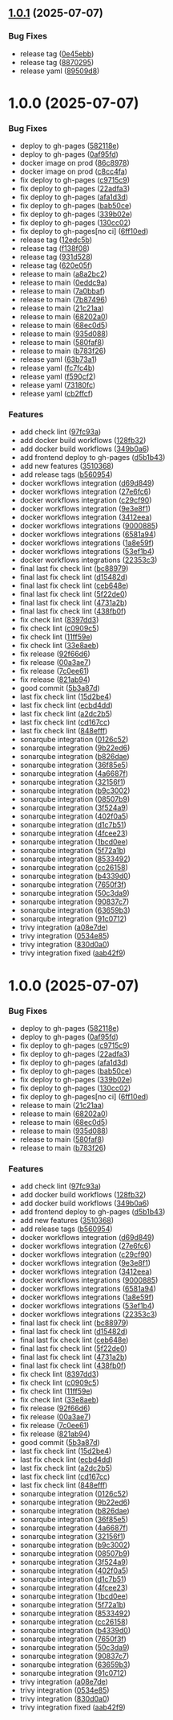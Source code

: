 ## [1.0.1](https://github.com/Sushil-kafle/Blogs-APP/compare/backend1-v1.0.0...backend1-v1.0.1) (2025-07-07)


### Bug Fixes

* release tag ([0e45ebb](https://github.com/Sushil-kafle/Blogs-APP/commit/0e45ebb391325a09e03712edbdf839b91b87415f))
* release tag ([8870295](https://github.com/Sushil-kafle/Blogs-APP/commit/88702959c89c98cc1bbd876899228473ee8e1a4d))
* release yaml ([89509d8](https://github.com/Sushil-kafle/Blogs-APP/commit/89509d8b0a29fb8002facfa690dc5a0f8df7c86f))

# 1.0.0 (2025-07-07)


### Bug Fixes

* deploy to gh-pages ([582118e](https://github.com/Sushil-kafle/Blogs-APP/commit/582118e3c1d4485977d3c7de06afdcc5bcc5b508))
* deploy to gh-pages ([0af95fd](https://github.com/Sushil-kafle/Blogs-APP/commit/0af95fd48bbf3acb2cab30f0465fe57770b23c61))
* docker image on prod ([86c8978](https://github.com/Sushil-kafle/Blogs-APP/commit/86c8978428e8730037073f3bedf707cc6f624f74))
* docker image on prod ([c8cc4fa](https://github.com/Sushil-kafle/Blogs-APP/commit/c8cc4faf88b52c2ee03b09cd6982e279540b8e1c))
* fix deploy to gh-pages ([c9715c9](https://github.com/Sushil-kafle/Blogs-APP/commit/c9715c90b2d89246c7b946571a356ecfa3f0f803))
* fix deploy to gh-pages ([22adfa3](https://github.com/Sushil-kafle/Blogs-APP/commit/22adfa37aa3eeefeb46cf653579265ddb84b954b))
* fix deploy to gh-pages ([afa1d3d](https://github.com/Sushil-kafle/Blogs-APP/commit/afa1d3d129ce0cca3db5cd8f96ec74b13fbe6755))
* fix deploy to gh-pages ([bab50ce](https://github.com/Sushil-kafle/Blogs-APP/commit/bab50ce7b688e5e81b792f12c6c3c837fcae6d99))
* fix deploy to gh-pages ([339b02e](https://github.com/Sushil-kafle/Blogs-APP/commit/339b02e0199ab8eb09e97f4a09a1942e09406787))
* fix deploy to gh-pages ([130cc02](https://github.com/Sushil-kafle/Blogs-APP/commit/130cc0299e7fcc9f8e51a3bd01ffbf5f1e4eedb5))
* fix deploy to gh-pages[no ci] ([6ff10ed](https://github.com/Sushil-kafle/Blogs-APP/commit/6ff10ed63aa833f0d5b04a2b1c69de20d9af2c5f))
* release tag ([12edc5b](https://github.com/Sushil-kafle/Blogs-APP/commit/12edc5b8a233e8091df51ea0db373dd700441d37))
* release tag ([f138f08](https://github.com/Sushil-kafle/Blogs-APP/commit/f138f08d4028d37774ca553d2ed99d5d2d7f12f8))
* release tag ([931d528](https://github.com/Sushil-kafle/Blogs-APP/commit/931d528a0356b75edff186beba561e93234d1547))
* release tag ([620e05f](https://github.com/Sushil-kafle/Blogs-APP/commit/620e05f6418918b99af8a846dab3c1f905215cb2))
* release to main ([a8a2bc2](https://github.com/Sushil-kafle/Blogs-APP/commit/a8a2bc2943d9aa176635ec9c53d4ac68549ba330))
* release to main ([0eddc9a](https://github.com/Sushil-kafle/Blogs-APP/commit/0eddc9ab20348ac2ab487c5b77409067c73a65e3))
* release to main ([7a0bbaf](https://github.com/Sushil-kafle/Blogs-APP/commit/7a0bbafc0712ffdd372373ce8ce49a9732f84f4d))
* release to main ([7b87496](https://github.com/Sushil-kafle/Blogs-APP/commit/7b87496fc7ed579c3d2844e3283f40cac2dd0f62))
* release to main ([21c21aa](https://github.com/Sushil-kafle/Blogs-APP/commit/21c21aa3000f79c4dc151f4bf53e6dc3d08d68d6))
* release to main ([68202a0](https://github.com/Sushil-kafle/Blogs-APP/commit/68202a06bf28f1318ce0a9bb425690f2e80eb65d))
* release to main ([68ec0d5](https://github.com/Sushil-kafle/Blogs-APP/commit/68ec0d5c81a78208968863fdd8b732a5c57ffaf4))
* release to main ([935d088](https://github.com/Sushil-kafle/Blogs-APP/commit/935d08829b132e241e4ad409cf3c2573d47382b7))
* release to main ([580faf8](https://github.com/Sushil-kafle/Blogs-APP/commit/580faf8f2f772ba8c62d32a35f9cf611e8e92aa7))
* release to main ([b783f26](https://github.com/Sushil-kafle/Blogs-APP/commit/b783f269eda0a0dd346035bf0384d252d8bf895f))
* release yaml ([63b73a1](https://github.com/Sushil-kafle/Blogs-APP/commit/63b73a1d9093d1d222662b79d0a13779230534b7))
* release yaml ([fc7fc4b](https://github.com/Sushil-kafle/Blogs-APP/commit/fc7fc4bfa7484792b822baa6b34d179725ec5737))
* release yaml ([f590cf2](https://github.com/Sushil-kafle/Blogs-APP/commit/f590cf2fbe68a467d86fa3fbf95e6ce543993700))
* release yaml ([73180fc](https://github.com/Sushil-kafle/Blogs-APP/commit/73180fc850f389f5eaeea0064da1b3c354866d4b))
* release yaml ([cb2ffcf](https://github.com/Sushil-kafle/Blogs-APP/commit/cb2ffcf898fc34fcc5d4c3cdba1a6f723ae844cd))


### Features

* add check lint ([97fc93a](https://github.com/Sushil-kafle/Blogs-APP/commit/97fc93a0f9fd6dbe2c0df28cf4e05819f9618f46))
* add docker build workflows ([128fb32](https://github.com/Sushil-kafle/Blogs-APP/commit/128fb32db1ac752a16452580dcb6a5dbe4e3d00a))
* add docker build workflows ([349b0a6](https://github.com/Sushil-kafle/Blogs-APP/commit/349b0a61edccfa63c2994a06e99c6ad4a43b9797))
* add frontend deploy to gh-pages ([d5b1b43](https://github.com/Sushil-kafle/Blogs-APP/commit/d5b1b4333a573b9c4ace8f17d38b9a517f52da11))
* add new features ([3510368](https://github.com/Sushil-kafle/Blogs-APP/commit/35103682bf5a9ed116bb467d655bc994145a464b))
* add release tags ([b560954](https://github.com/Sushil-kafle/Blogs-APP/commit/b5609546071b87117854827532764ca7a86fce73))
* docker workflows integration ([d69d849](https://github.com/Sushil-kafle/Blogs-APP/commit/d69d8497a6d34020a1da470d5e012876faadd2a0))
* docker workflows integration ([27e6fc6](https://github.com/Sushil-kafle/Blogs-APP/commit/27e6fc663b081b866804a0057d2ea728132f9207))
* docker workflows integration ([c29cf90](https://github.com/Sushil-kafle/Blogs-APP/commit/c29cf90ace0892c691d0f95a88e0fa90250a1848))
* docker workflows integration ([9e3e8f1](https://github.com/Sushil-kafle/Blogs-APP/commit/9e3e8f1c9bb30bb960bd7dbe886991d1e9a5849e))
* docker workflows integration ([3412eea](https://github.com/Sushil-kafle/Blogs-APP/commit/3412eea9308edb165ece9eb5441cae341e980664))
* docker workflows integrations ([9000885](https://github.com/Sushil-kafle/Blogs-APP/commit/90008851d18c0074afa17bd6ac53a6033f1cb4c3))
* docker workflows integrations ([6581a94](https://github.com/Sushil-kafle/Blogs-APP/commit/6581a94c713d53883e62ad7745265b16a4fdc64a))
* docker workflows integrations ([1a8e59f](https://github.com/Sushil-kafle/Blogs-APP/commit/1a8e59f36ce59e13458cc6ea2025792b445949c1))
* docker workflows integrations ([53ef1b4](https://github.com/Sushil-kafle/Blogs-APP/commit/53ef1b48c4c245f72a71d7eda2c0ca826ca40f73))
* docker workflows integrations ([22353c3](https://github.com/Sushil-kafle/Blogs-APP/commit/22353c3407868ed89923e20fadc20486566e727e))
* final last fix check lint ([bc88979](https://github.com/Sushil-kafle/Blogs-APP/commit/bc88979f326687fdaac789517f6a892ab4adeb40))
* final last fix check lint ([d15482d](https://github.com/Sushil-kafle/Blogs-APP/commit/d15482d692329acf8382694fac086d770adb34f8))
* final last fix check lint ([ceb648e](https://github.com/Sushil-kafle/Blogs-APP/commit/ceb648e0f17f7237111da5b777eedb8cc3ca5066))
* final last fix check lint ([5f22de0](https://github.com/Sushil-kafle/Blogs-APP/commit/5f22de0ac751535e987d5eb08255600c2d38ec59))
* final last fix check lint ([4731a2b](https://github.com/Sushil-kafle/Blogs-APP/commit/4731a2b5dbcd7e1c8d918a00ca8b781e2765d5df))
* final last fix check lint ([438fb0f](https://github.com/Sushil-kafle/Blogs-APP/commit/438fb0f2f2f1ee5d5ae8ce89ca32e9093cdf70ef))
* fix check lint ([8397dd3](https://github.com/Sushil-kafle/Blogs-APP/commit/8397dd3faa5262af034c8cda35fa9b2dea09b747))
* fix check lint ([c0909c5](https://github.com/Sushil-kafle/Blogs-APP/commit/c0909c5302cc8bba6130a09be6f8339ac499bc11))
* fix check lint ([11ff59e](https://github.com/Sushil-kafle/Blogs-APP/commit/11ff59ed967c32bb26bb27379ebc74d49016029e))
* fix check lint ([33e8aeb](https://github.com/Sushil-kafle/Blogs-APP/commit/33e8aeb9af2eee81b3d9a26d797bc86fa1bd39ca))
* fix release ([92f66d6](https://github.com/Sushil-kafle/Blogs-APP/commit/92f66d64a5f25db6e48979f474631ab7849827ec))
* fix release ([00a3ae7](https://github.com/Sushil-kafle/Blogs-APP/commit/00a3ae7a3365d53a6ef8ecf336d8452b02b835e5))
* fix release ([7c0ee61](https://github.com/Sushil-kafle/Blogs-APP/commit/7c0ee6144255312a185eaff61fa979ff35ae8de5))
* fix release ([821ab94](https://github.com/Sushil-kafle/Blogs-APP/commit/821ab942eb8e7a27b7e6bdeff1f3a14bcc801003))
* good commit ([5b3a87d](https://github.com/Sushil-kafle/Blogs-APP/commit/5b3a87da0d09a97f08f338ac2d12404adbeb4be1))
* last fix check lint ([15d2be4](https://github.com/Sushil-kafle/Blogs-APP/commit/15d2be4bf5b476cb61216f45febdd0ec40a94e62))
* last fix check lint ([ecbd4dd](https://github.com/Sushil-kafle/Blogs-APP/commit/ecbd4dd7fb7fdec52ce14477438f6a9a3ae43017))
* last fix check lint ([a2dc2b5](https://github.com/Sushil-kafle/Blogs-APP/commit/a2dc2b527522ff3a0b255098045829ed5881b13b))
* last fix check lint ([cd167cc](https://github.com/Sushil-kafle/Blogs-APP/commit/cd167cc5fb9a5c075cdad7e15289bc0f1608a3eb))
* last fix check lint ([848efff](https://github.com/Sushil-kafle/Blogs-APP/commit/848efffe1f7a060e48eac333128b3b8dd7ecec92))
* sonarqube integration ([0126c52](https://github.com/Sushil-kafle/Blogs-APP/commit/0126c52d917aa24300da37fcd4f524eb6fc939cc))
* sonarqube integration ([9b22ed6](https://github.com/Sushil-kafle/Blogs-APP/commit/9b22ed617e53a9142aba92fdb8e9def192bdcf3c))
* sonarqube integration ([b826dae](https://github.com/Sushil-kafle/Blogs-APP/commit/b826dae068cef979ae1f08e0fb1324f666ffd7f5))
* sonarqube integration ([36f85e5](https://github.com/Sushil-kafle/Blogs-APP/commit/36f85e5333f14b2401f024636ca589e6f7cd7ff1))
* sonarqube integration ([4a6687f](https://github.com/Sushil-kafle/Blogs-APP/commit/4a6687f6b2cb1b3f937a1b254962882e03215e50))
* sonarqube integration ([32156f1](https://github.com/Sushil-kafle/Blogs-APP/commit/32156f1b1132767d8821bb32235ae8f24010035b))
* sonarqube integration ([b9c3002](https://github.com/Sushil-kafle/Blogs-APP/commit/b9c30020534bcc63536161959774e066746943ec))
* sonarqube integration ([08507b9](https://github.com/Sushil-kafle/Blogs-APP/commit/08507b999b46afc6948977e6b11573c0e337a1be))
* sonarqube integration ([3f524a9](https://github.com/Sushil-kafle/Blogs-APP/commit/3f524a98fccef743b95ac8be5f38befc7e648461))
* sonarqube integration ([402f0a5](https://github.com/Sushil-kafle/Blogs-APP/commit/402f0a589b95dd71eac54fcb6e0ed6a0354258cf))
* sonarqube integration ([d1c7b51](https://github.com/Sushil-kafle/Blogs-APP/commit/d1c7b5118d15e68f40042190f00a80e44dfc9e50))
* sonarqube integration ([4fcee23](https://github.com/Sushil-kafle/Blogs-APP/commit/4fcee236ddde0af5ef9da3c77a8af32ad2e3f7a7))
* sonarqube integration ([1bcd0ee](https://github.com/Sushil-kafle/Blogs-APP/commit/1bcd0eeced391bf14fd13bae099e085e684acb0c))
* sonarqube integration ([5f72a1b](https://github.com/Sushil-kafle/Blogs-APP/commit/5f72a1b24fb00d8524fbae8134b02e5aa2e51934))
* sonarqube integration ([8533492](https://github.com/Sushil-kafle/Blogs-APP/commit/8533492a68a706a046312688bcb4d4129a256f08))
* sonarqube integration ([cc26158](https://github.com/Sushil-kafle/Blogs-APP/commit/cc26158ff35f9d48da65962f5acfee88c2e02823))
* sonarqube integration ([b4339d0](https://github.com/Sushil-kafle/Blogs-APP/commit/b4339d0b2a22f54d5e698ebdec785a027f045060))
* sonarqube integration ([7650f3f](https://github.com/Sushil-kafle/Blogs-APP/commit/7650f3fb6af433447b3c931f2d38a8220d78941f))
* sonarqube integration ([50c3da9](https://github.com/Sushil-kafle/Blogs-APP/commit/50c3da9feb3f798b3c9d69963c1906712de97a65))
* sonarqube integration ([90837c7](https://github.com/Sushil-kafle/Blogs-APP/commit/90837c7114c96f331639b0869ef6bcb991860fff))
* sonarqube integration ([63659b3](https://github.com/Sushil-kafle/Blogs-APP/commit/63659b3a110d7f74c1fb792656a9f2429337dc95))
* sonarqube integration ([91c0712](https://github.com/Sushil-kafle/Blogs-APP/commit/91c07128f6be710a4d998fdb9f33f3cdb53b710d))
* trivy integration ([a08e7de](https://github.com/Sushil-kafle/Blogs-APP/commit/a08e7de40c8bcf913e6a4a7544398b7fa920eec8))
* trivy integration ([0534e85](https://github.com/Sushil-kafle/Blogs-APP/commit/0534e85a5914cd4ff945a427ca62c105aed24b61))
* trivy integration ([830d0a0](https://github.com/Sushil-kafle/Blogs-APP/commit/830d0a030ea6faf0f4b8960f61a550c1da7e59f7))
* trivy integration fixed ([aab42f9](https://github.com/Sushil-kafle/Blogs-APP/commit/aab42f924de76695fb6603608faecbabec36dc1b))

# 1.0.0 (2025-07-07)


### Bug Fixes

* deploy to gh-pages ([582118e](https://github.com/Sushil-kafle/Blogs-APP/commit/582118e3c1d4485977d3c7de06afdcc5bcc5b508))
* deploy to gh-pages ([0af95fd](https://github.com/Sushil-kafle/Blogs-APP/commit/0af95fd48bbf3acb2cab30f0465fe57770b23c61))
* fix deploy to gh-pages ([c9715c9](https://github.com/Sushil-kafle/Blogs-APP/commit/c9715c90b2d89246c7b946571a356ecfa3f0f803))
* fix deploy to gh-pages ([22adfa3](https://github.com/Sushil-kafle/Blogs-APP/commit/22adfa37aa3eeefeb46cf653579265ddb84b954b))
* fix deploy to gh-pages ([afa1d3d](https://github.com/Sushil-kafle/Blogs-APP/commit/afa1d3d129ce0cca3db5cd8f96ec74b13fbe6755))
* fix deploy to gh-pages ([bab50ce](https://github.com/Sushil-kafle/Blogs-APP/commit/bab50ce7b688e5e81b792f12c6c3c837fcae6d99))
* fix deploy to gh-pages ([339b02e](https://github.com/Sushil-kafle/Blogs-APP/commit/339b02e0199ab8eb09e97f4a09a1942e09406787))
* fix deploy to gh-pages ([130cc02](https://github.com/Sushil-kafle/Blogs-APP/commit/130cc0299e7fcc9f8e51a3bd01ffbf5f1e4eedb5))
* fix deploy to gh-pages[no ci] ([6ff10ed](https://github.com/Sushil-kafle/Blogs-APP/commit/6ff10ed63aa833f0d5b04a2b1c69de20d9af2c5f))
* release to main ([21c21aa](https://github.com/Sushil-kafle/Blogs-APP/commit/21c21aa3000f79c4dc151f4bf53e6dc3d08d68d6))
* release to main ([68202a0](https://github.com/Sushil-kafle/Blogs-APP/commit/68202a06bf28f1318ce0a9bb425690f2e80eb65d))
* release to main ([68ec0d5](https://github.com/Sushil-kafle/Blogs-APP/commit/68ec0d5c81a78208968863fdd8b732a5c57ffaf4))
* release to main ([935d088](https://github.com/Sushil-kafle/Blogs-APP/commit/935d08829b132e241e4ad409cf3c2573d47382b7))
* release to main ([580faf8](https://github.com/Sushil-kafle/Blogs-APP/commit/580faf8f2f772ba8c62d32a35f9cf611e8e92aa7))
* release to main ([b783f26](https://github.com/Sushil-kafle/Blogs-APP/commit/b783f269eda0a0dd346035bf0384d252d8bf895f))


### Features

* add check lint ([97fc93a](https://github.com/Sushil-kafle/Blogs-APP/commit/97fc93a0f9fd6dbe2c0df28cf4e05819f9618f46))
* add docker build workflows ([128fb32](https://github.com/Sushil-kafle/Blogs-APP/commit/128fb32db1ac752a16452580dcb6a5dbe4e3d00a))
* add docker build workflows ([349b0a6](https://github.com/Sushil-kafle/Blogs-APP/commit/349b0a61edccfa63c2994a06e99c6ad4a43b9797))
* add frontend deploy to gh-pages ([d5b1b43](https://github.com/Sushil-kafle/Blogs-APP/commit/d5b1b4333a573b9c4ace8f17d38b9a517f52da11))
* add new features ([3510368](https://github.com/Sushil-kafle/Blogs-APP/commit/35103682bf5a9ed116bb467d655bc994145a464b))
* add release tags ([b560954](https://github.com/Sushil-kafle/Blogs-APP/commit/b5609546071b87117854827532764ca7a86fce73))
* docker workflows integration ([d69d849](https://github.com/Sushil-kafle/Blogs-APP/commit/d69d8497a6d34020a1da470d5e012876faadd2a0))
* docker workflows integration ([27e6fc6](https://github.com/Sushil-kafle/Blogs-APP/commit/27e6fc663b081b866804a0057d2ea728132f9207))
* docker workflows integration ([c29cf90](https://github.com/Sushil-kafle/Blogs-APP/commit/c29cf90ace0892c691d0f95a88e0fa90250a1848))
* docker workflows integration ([9e3e8f1](https://github.com/Sushil-kafle/Blogs-APP/commit/9e3e8f1c9bb30bb960bd7dbe886991d1e9a5849e))
* docker workflows integration ([3412eea](https://github.com/Sushil-kafle/Blogs-APP/commit/3412eea9308edb165ece9eb5441cae341e980664))
* docker workflows integrations ([9000885](https://github.com/Sushil-kafle/Blogs-APP/commit/90008851d18c0074afa17bd6ac53a6033f1cb4c3))
* docker workflows integrations ([6581a94](https://github.com/Sushil-kafle/Blogs-APP/commit/6581a94c713d53883e62ad7745265b16a4fdc64a))
* docker workflows integrations ([1a8e59f](https://github.com/Sushil-kafle/Blogs-APP/commit/1a8e59f36ce59e13458cc6ea2025792b445949c1))
* docker workflows integrations ([53ef1b4](https://github.com/Sushil-kafle/Blogs-APP/commit/53ef1b48c4c245f72a71d7eda2c0ca826ca40f73))
* docker workflows integrations ([22353c3](https://github.com/Sushil-kafle/Blogs-APP/commit/22353c3407868ed89923e20fadc20486566e727e))
* final last fix check lint ([bc88979](https://github.com/Sushil-kafle/Blogs-APP/commit/bc88979f326687fdaac789517f6a892ab4adeb40))
* final last fix check lint ([d15482d](https://github.com/Sushil-kafle/Blogs-APP/commit/d15482d692329acf8382694fac086d770adb34f8))
* final last fix check lint ([ceb648e](https://github.com/Sushil-kafle/Blogs-APP/commit/ceb648e0f17f7237111da5b777eedb8cc3ca5066))
* final last fix check lint ([5f22de0](https://github.com/Sushil-kafle/Blogs-APP/commit/5f22de0ac751535e987d5eb08255600c2d38ec59))
* final last fix check lint ([4731a2b](https://github.com/Sushil-kafle/Blogs-APP/commit/4731a2b5dbcd7e1c8d918a00ca8b781e2765d5df))
* final last fix check lint ([438fb0f](https://github.com/Sushil-kafle/Blogs-APP/commit/438fb0f2f2f1ee5d5ae8ce89ca32e9093cdf70ef))
* fix check lint ([8397dd3](https://github.com/Sushil-kafle/Blogs-APP/commit/8397dd3faa5262af034c8cda35fa9b2dea09b747))
* fix check lint ([c0909c5](https://github.com/Sushil-kafle/Blogs-APP/commit/c0909c5302cc8bba6130a09be6f8339ac499bc11))
* fix check lint ([11ff59e](https://github.com/Sushil-kafle/Blogs-APP/commit/11ff59ed967c32bb26bb27379ebc74d49016029e))
* fix check lint ([33e8aeb](https://github.com/Sushil-kafle/Blogs-APP/commit/33e8aeb9af2eee81b3d9a26d797bc86fa1bd39ca))
* fix release ([92f66d6](https://github.com/Sushil-kafle/Blogs-APP/commit/92f66d64a5f25db6e48979f474631ab7849827ec))
* fix release ([00a3ae7](https://github.com/Sushil-kafle/Blogs-APP/commit/00a3ae7a3365d53a6ef8ecf336d8452b02b835e5))
* fix release ([7c0ee61](https://github.com/Sushil-kafle/Blogs-APP/commit/7c0ee6144255312a185eaff61fa979ff35ae8de5))
* fix release ([821ab94](https://github.com/Sushil-kafle/Blogs-APP/commit/821ab942eb8e7a27b7e6bdeff1f3a14bcc801003))
* good commit ([5b3a87d](https://github.com/Sushil-kafle/Blogs-APP/commit/5b3a87da0d09a97f08f338ac2d12404adbeb4be1))
* last fix check lint ([15d2be4](https://github.com/Sushil-kafle/Blogs-APP/commit/15d2be4bf5b476cb61216f45febdd0ec40a94e62))
* last fix check lint ([ecbd4dd](https://github.com/Sushil-kafle/Blogs-APP/commit/ecbd4dd7fb7fdec52ce14477438f6a9a3ae43017))
* last fix check lint ([a2dc2b5](https://github.com/Sushil-kafle/Blogs-APP/commit/a2dc2b527522ff3a0b255098045829ed5881b13b))
* last fix check lint ([cd167cc](https://github.com/Sushil-kafle/Blogs-APP/commit/cd167cc5fb9a5c075cdad7e15289bc0f1608a3eb))
* last fix check lint ([848efff](https://github.com/Sushil-kafle/Blogs-APP/commit/848efffe1f7a060e48eac333128b3b8dd7ecec92))
* sonarqube integration ([0126c52](https://github.com/Sushil-kafle/Blogs-APP/commit/0126c52d917aa24300da37fcd4f524eb6fc939cc))
* sonarqube integration ([9b22ed6](https://github.com/Sushil-kafle/Blogs-APP/commit/9b22ed617e53a9142aba92fdb8e9def192bdcf3c))
* sonarqube integration ([b826dae](https://github.com/Sushil-kafle/Blogs-APP/commit/b826dae068cef979ae1f08e0fb1324f666ffd7f5))
* sonarqube integration ([36f85e5](https://github.com/Sushil-kafle/Blogs-APP/commit/36f85e5333f14b2401f024636ca589e6f7cd7ff1))
* sonarqube integration ([4a6687f](https://github.com/Sushil-kafle/Blogs-APP/commit/4a6687f6b2cb1b3f937a1b254962882e03215e50))
* sonarqube integration ([32156f1](https://github.com/Sushil-kafle/Blogs-APP/commit/32156f1b1132767d8821bb32235ae8f24010035b))
* sonarqube integration ([b9c3002](https://github.com/Sushil-kafle/Blogs-APP/commit/b9c30020534bcc63536161959774e066746943ec))
* sonarqube integration ([08507b9](https://github.com/Sushil-kafle/Blogs-APP/commit/08507b999b46afc6948977e6b11573c0e337a1be))
* sonarqube integration ([3f524a9](https://github.com/Sushil-kafle/Blogs-APP/commit/3f524a98fccef743b95ac8be5f38befc7e648461))
* sonarqube integration ([402f0a5](https://github.com/Sushil-kafle/Blogs-APP/commit/402f0a589b95dd71eac54fcb6e0ed6a0354258cf))
* sonarqube integration ([d1c7b51](https://github.com/Sushil-kafle/Blogs-APP/commit/d1c7b5118d15e68f40042190f00a80e44dfc9e50))
* sonarqube integration ([4fcee23](https://github.com/Sushil-kafle/Blogs-APP/commit/4fcee236ddde0af5ef9da3c77a8af32ad2e3f7a7))
* sonarqube integration ([1bcd0ee](https://github.com/Sushil-kafle/Blogs-APP/commit/1bcd0eeced391bf14fd13bae099e085e684acb0c))
* sonarqube integration ([5f72a1b](https://github.com/Sushil-kafle/Blogs-APP/commit/5f72a1b24fb00d8524fbae8134b02e5aa2e51934))
* sonarqube integration ([8533492](https://github.com/Sushil-kafle/Blogs-APP/commit/8533492a68a706a046312688bcb4d4129a256f08))
* sonarqube integration ([cc26158](https://github.com/Sushil-kafle/Blogs-APP/commit/cc26158ff35f9d48da65962f5acfee88c2e02823))
* sonarqube integration ([b4339d0](https://github.com/Sushil-kafle/Blogs-APP/commit/b4339d0b2a22f54d5e698ebdec785a027f045060))
* sonarqube integration ([7650f3f](https://github.com/Sushil-kafle/Blogs-APP/commit/7650f3fb6af433447b3c931f2d38a8220d78941f))
* sonarqube integration ([50c3da9](https://github.com/Sushil-kafle/Blogs-APP/commit/50c3da9feb3f798b3c9d69963c1906712de97a65))
* sonarqube integration ([90837c7](https://github.com/Sushil-kafle/Blogs-APP/commit/90837c7114c96f331639b0869ef6bcb991860fff))
* sonarqube integration ([63659b3](https://github.com/Sushil-kafle/Blogs-APP/commit/63659b3a110d7f74c1fb792656a9f2429337dc95))
* sonarqube integration ([91c0712](https://github.com/Sushil-kafle/Blogs-APP/commit/91c07128f6be710a4d998fdb9f33f3cdb53b710d))
* trivy integration ([a08e7de](https://github.com/Sushil-kafle/Blogs-APP/commit/a08e7de40c8bcf913e6a4a7544398b7fa920eec8))
* trivy integration ([0534e85](https://github.com/Sushil-kafle/Blogs-APP/commit/0534e85a5914cd4ff945a427ca62c105aed24b61))
* trivy integration ([830d0a0](https://github.com/Sushil-kafle/Blogs-APP/commit/830d0a030ea6faf0f4b8960f61a550c1da7e59f7))
* trivy integration fixed ([aab42f9](https://github.com/Sushil-kafle/Blogs-APP/commit/aab42f924de76695fb6603608faecbabec36dc1b))

